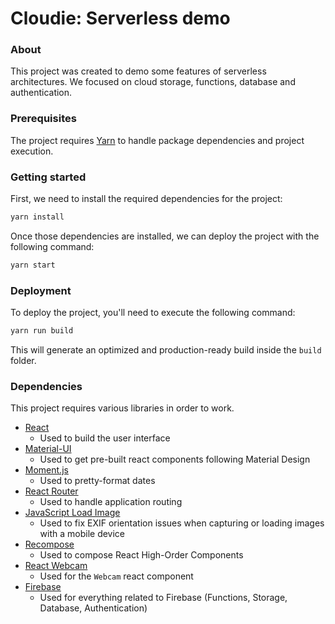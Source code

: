 # Cloudie: Serverless demo

### About
This project was created to demo some features of serverless architectures. We focused on cloud storage, functions, database and authentication.

### Prerequisites

The project requires [Yarn](https://yarnpkg.com/en/docs/instal) to handle package dependencies and project execution.

### Getting started

First, we need to install the required dependencies for the project:

```bash
yarn install
```

Once those dependencies are installed, we can deploy the project with the following command:

```bash
yarn start
```

### Deployment

To deploy the project, you'll need to execute the following command:

```bash
yarn run build
```

This will generate an optimized and production-ready build inside the `build` folder.

### Dependencies

This project requires various libraries in order to work.

* [React](https://reactjs.org/)
  * Used to build the user interface
* [Material-UI](https://material-ui.com/)
  * Used to get pre-built react components following Material Design
* [Moment.js](https://momentjs.com/)
  * Used to pretty-format dates
* [React Router](https://reacttraining.com/react-router/)
  * Used to handle application routing
* [JavaScript Load Image](https://blueimp.github.io/JavaScript-Load-Image/)
  * Used to fix EXIF orientation issues when capturing or loading images with a mobile device
* [Recompose](https://github.com/acdlite/recompose)
  * Used to compose React High-Order Components
* [React Webcam](https://github.com/mozmorris/react-webcam)
  * Used for the `Webcam` react component
* [Firebase](https://firebase.google.com/docs/web/setup)
  * Used for everything related to Firebase (Functions, Storage, Database, Authentication)

